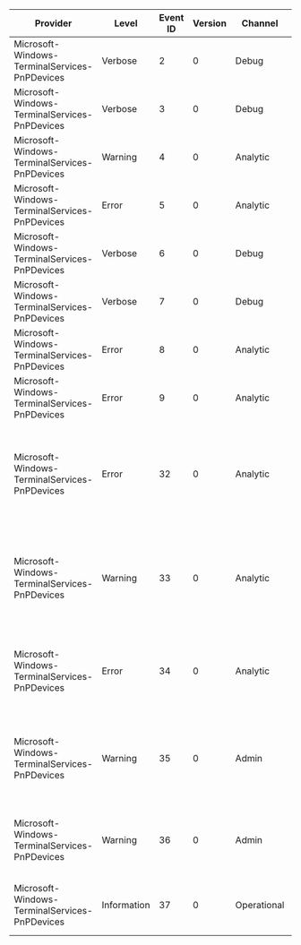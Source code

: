 Provider                                       |  Level        |  Event ID  |  Version  |  Channel      |  Task  |  Opcode  |  Keyword  |  Message
-----------------------------------------------|---------------|------------|-----------|---------------|--------|----------|-----------|----------------------------------------------------------------------------------------------
Microsoft-Windows-TerminalServices-PnPDevices  |  Verbose      |  2         |  0        |  Debug        |        |          |           |  {message}
Microsoft-Windows-TerminalServices-PnPDevices  |  Verbose      |  3         |  0        |  Debug        |        |          |           |  {message}
Microsoft-Windows-TerminalServices-PnPDevices  |  Warning      |  4         |  0        |  Analytic     |        |          |           |  {message}
Microsoft-Windows-TerminalServices-PnPDevices  |  Error        |  5         |  0        |  Analytic     |        |          |           |  {message}
Microsoft-Windows-TerminalServices-PnPDevices  |  Verbose      |  6         |  0        |  Debug        |        |          |           |  {message}
Microsoft-Windows-TerminalServices-PnPDevices  |  Verbose      |  7         |  0        |  Debug        |        |          |           |  {message}
Microsoft-Windows-TerminalServices-PnPDevices  |  Error        |  8         |  0        |  Analytic     |        |          |           |  {message}
Microsoft-Windows-TerminalServices-PnPDevices  |  Error        |  9         |  0        |  Analytic     |        |          |           |  {message}
Microsoft-Windows-TerminalServices-PnPDevices  |  Error        |  32        |  0        |  Analytic     |        |          |           |  Failed to create Physical Device Object for device {deviceName} in User mode bus component.
Microsoft-Windows-TerminalServices-PnPDevices  |  Warning      |  33        |  0        |  Analytic     |        |          |           |  Failed to destroy Physical Device Object for device {deviceName} in User mode bus component.
Microsoft-Windows-TerminalServices-PnPDevices  |  Error        |  34        |  0        |  Analytic     |        |          |           |  Driver for device {deviceName} failed to load. Timeout period has expired.
Microsoft-Windows-TerminalServices-PnPDevices  |  Warning      |  35        |  0        |  Admin        |        |          |           |  Device {deviceName} is not supported on this machine; a generic driver is loaded.
Microsoft-Windows-TerminalServices-PnPDevices  |  Warning      |  36        |  0        |  Admin        |        |          |           |  Redirection of additional supported devices is disabled by policy.
Microsoft-Windows-TerminalServices-PnPDevices  |  Information  |  37        |  0        |  Operational  |        |          |           |  Device {deviceName} is successfully installed